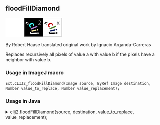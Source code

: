## floodFillDiamond
<img src="images/mini_empty_logo.png"/><img src="images/mini_clij2_logo.png"/><img src="images/mini_clijx_logo.png"/>

By Robert Haase translated original work by Ignacio Arganda-Carreras

Replaces recursively all pixels of value a with value b if the pixels have a neighbor with value b.

### Usage in ImageJ macro
```
Ext.CLIJ2_floodFillDiamond(Image source, ByRef Image destination, Number value_to_replace, Number value_replacement);
```


### Usage in Java
<details>
<summary>
clij2.floodFillDiamond(source, destination, value_to_replace, value_replacement);
</summary>
```
// init CLIJ and GPU
import net.haesleinhuepf.clij2.CLIJ2;
import net.haesleinhuepf.clij.clearcl.ClearCLBuffer;
CLIJ2 clij2 = CLIJ2.getInstance();

// get input parameters
ClearCLBuffer source = clij2.push(sourceImagePlus);
destination = clij2.create(source);
float value_to_replace = 1.0;
float value_replacement = 2.0;
```

```
// Execute operation on GPU
clij2.floodFillDiamond(source, destination, value_to_replace, value_replacement);
```

```
//show result
destinationImagePlus = clij2.pull(destination);
destinationImagePlus.show();

// cleanup memory on GPU
clij2.release(source);
clij2.release(destination);
```
</details>


### Usage in Matlab
<details>
<summary>
clij2.floodFillDiamond(source, destination, value_to_replace, value_replacement);
</summary>
```
% init CLIJ and GPU
clij2 = init_clatlab();

% get input parameters
source = clij2.pushMat(source_matrix);
destination = clij2.create(source);
value_to_replace = 1.0;
value_replacement = 2.0;
```

```
% Execute operation on GPU
clij2.floodFillDiamond(source, destination, value_to_replace, value_replacement);
```

```
% show result
destination = clij2.pullMat(destination)

% cleanup memory on GPU
clij2.release(source);
clij2.release(destination);
```
</details>


### Usage in Icy
<details>
<summary>
clij2.floodFillDiamond(source, destination, value_to_replace, value_replacement);
</summary>
```
// init CLIJ and GPU
importClass(net.haesleinhuepf.clicy.CLICY);
importClass(Packages.icy.main.Icy);

clij2 = CLICY.getInstance();

// get input parameters
source_sequence = getSequence();source = clij2.pushSequence(source_sequence);
destination = clij2.create(source);
value_to_replace = 1.0;
value_replacement = 2.0;
```

```
// Execute operation on GPU
clij2.floodFillDiamond(source, destination, value_to_replace, value_replacement);
```

```
// show result
destination_sequence = clij2.pullSequence(destination)
Icy.addSequence(destination_sequence
// cleanup memory on GPU
clij2.release(source);
clij2.release(destination);
```
</details>




### License terms
  
Code was translated from    
  
 Skeletonize3D plugin for ImageJ(C).  
 Copyright (C) 2008 Ignacio Arganda-Carreras   
   
 This program is free software; you can redistribute it and/or  
 modify it under the terms of the GNU General Public License  
 as published by the Free Software Foundation (http://www.gnu.org/licenses/gpl.txt )  
  
 This program is distributed in the hope that it will be useful,  
 but WITHOUT ANY WARRANTY; without even the implied warranty of  
 MERCHANTABILITY or FITNESS FOR A PARTICULAR PURPOSE.  See the  
 GNU General Public License for more details.  
   
 You should have received a copy of the GNU General Public License  
 along with this program; if not, write to the Free Software  
 Foundation, Inc., 59 Temple Place - Suite 330, Boston, MA  02111-1307, USA.  
   


[Back to CLIJ2 reference](https://clij.github.io/clij2-docs/reference)
[Back to CLIJ2 documentation](https://clij.github.io/clij2-docs)

[Imprint](https://clij.github.io/imprint)
